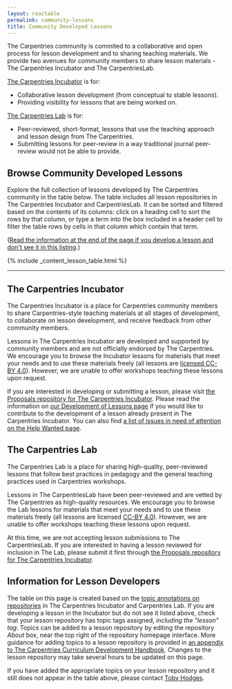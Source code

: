 ```yaml
---
layout: reactable
permalink: community-lessons
title: Community Developed Lessons
---
```


The Carpentries community is commited to a collaborative and open process for lesson development and to sharing teaching materials. We provide two avenues for community members to share lesson materials - The Carpentries Incubator and The CarpentriesLab.

[The Carpentries Incubator](#the-carpentries-incubator) is for:

- Collaborative lesson development (from conceptual to stable lessons).
- Providing visibility for lessons that are being worked on.

[The Carpentries Lab](#the-carpentries-lab) is for:

- Peer-reviewed, short-format, lessons that use the teaching approach and lesson design from The Carpentries.
- Submitting lessons for peer-review in a way traditional journal peer-review would not be able to provide.

## Browse Community Developed Lessons

Explore the full collection of lessons developed by The Carpentries community
in the table below.
The table includes all lesson repositories in The Carpentries Incubator and
CarpentriesLab.
It can be sorted and filtered based on the contents of its columns:
click on a heading cell to sort the rows by that column,
or type a term into the box included in a header cell to filter the table rows by
cells in that column which contain that term.

([Read the information at the end of the page if you develop a lesson and don't see it in this listing](#information-for-lesson-developers).)

{% include _content_lesson_table.html %}

---

## The Carpentries Incubator

The Carpentries Incubator is a place for Carpentries community members to share Carpentries-style teaching materials at all stages of development, to collaborate on lesson development, and receive feedback from other community members.

Lessons in The Carpentries Incubator are developed and supported by community members and are not officially endorsed by The Carpentries. We encourage you to browse the Incubator lessons for materials that meet your needs and to use these materials freely (all lessons are [licensed CC-BY 4.0](https://creativecommons.org/licenses/by/4.0/)). However, we are unable to offer workshops teaching these lessons upon request.

If you are interested in developing or submitting a lesson, please visit
[the Proposals repository for The Carpentries Incubator](https://github.com/carpentries-incubator/proposals#readme).
Please read the information on
[our Development of Lessons page](https://carpentries.org/involved-lessons/)
if you would like to contribute to the development of a lesson already present
in The Carpentries Incubator.
You can also find
[a list of issues in need of attention on the Help Wanted page](https://carpentries.org/help-wanted-issues/).

## The Carpentries Lab

The Carpentries Lab is a place for sharing high-quality, peer-reviewed lessons
that follow best practices in pedagogy and
the general teaching practices used in Carpentries workshops.

Lessons in The CarpentriesLab have been peer-reviewed and are vetted by The Carpentries as high-quality resources. We encourage you to browse the Lab lessons for materials that meet your needs and to use these materials freely (all lessons are licensed [CC-BY 4.0](https://creativecommons.org/licenses/by/4.0/)). However, we are unable to offer workshops teaching these lessons upon request.

At this time, we are not accepting lesson submissions to The CarpentriesLab. If you are interested in having a lesson reviewed for inclusion in The Lab, please submit it first through [the Proposals repository for The Carpentries Incubator](https://github.com/carpentries-incubator/proposals#readme).

## Information for Lesson Developers

The table on this page is created based on the
[topic annotations on repositories](https://docs.github.com/en/github/administering-a-repository/classifying-your-repository-with-topics)
in The Carpentries Incubator and Carpentries Lab.
If you are developing a lesson in the Incubator but do not see it listed above,
check that your lesson repository has topic tags assigned,
_including the "lesson" tag_.
Topics can be added to a lesson repository by editing the repository
_About_ box, near the top right of the repository homepage interface.
More guidance for adding topics to a lesson repository is provided in
[an appendix to The Carpentries Curriculum Development Handbook](https://cdh.carpentries.org/the-carpentries-incubator.html#topic-tags).
Changes to the lesson repository may take several hours to be updated
on this page.

If you have added the appropriate topics on your lesson repository and it
still does not appear in the table above,
please contact [Toby Hodges](mailto:tobyhodges@carpentries.org).
